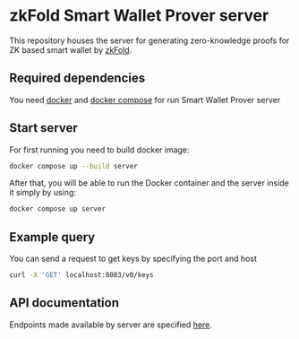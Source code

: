 # zkFold Smart Wallet Prover server 

This repository houses the server for generating zero-knowledge proofs for ZK based smart wallet by [zkFold](https://zkfold.io/). 

## Required dependencies
You need [docker](https://docs.docker.com/engine/install/) and [docker compose](https://docs.docker.com/compose/install/) for run Smart Wallet Prover server

## Start server

For first running you need to build docker image:
```bash
docker compose up --build server
```

After that, you will be able to run the Docker container and the server inside it simply by using:
```bash
docker compose up server
```

## Example query
You can send a request to get keys by specifying the port and host
```bash
curl -X 'GET' localhost:8083/v0/keys
```

## API documentation

Endpoints made available by server are specified [here](https://wallet-prover.zkfold.io/docs).

